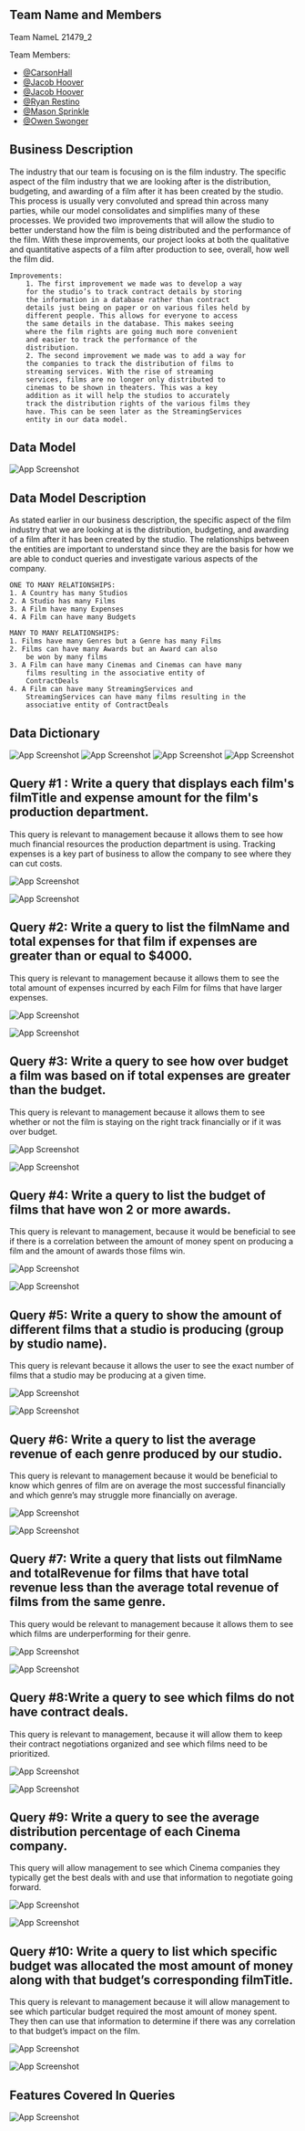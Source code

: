 ## Team Name and Members

Team NameL 21479_2

Team Members:

* [@CarsonHall](https://github.com/carsonehall15/21479_2)
* [@Jacob Hoover]()
* [@Jacob Hoover](http://GitHub.com/Jakehoov1/SQLGroupProject)
* [@Ryan Restino](https://github.com/rrestino/Ryan-Restino-MIST-4610-Group-Project-1)
* [@Mason Sprinkle](https://github.com/masonSprinkle/21479_2_Mason-/blob/main/README.md)
* [@Owen Swonger](https://github.com/ocs08576/21479_2)



## Business Description
The industry that our team is focusing on is the film industry.
The specific aspect of the film industry that we are looking
after is the distribution, budgeting, and awarding of a film
after it has been created by the studio. This process is usually very convoluted and spread thin across many parties, while our model consolidates and simplifies many of these processes. We provided two improvements that will allow the studio to better understand how the film is being distributed and the performance of the film. With these improvements, our project looks at both the qualitative and quantitative aspects of a film after production to see, overall, how well the film did.

    Improvements:
        1. The first improvement we made was to develop a way 
        for the studio’s to track contract details by storing
        the information in a database rather than contract
        details just being on paper or on various files held by
        different people. This allows for everyone to access
        the same details in the database. This makes seeing
        where the film rights are going much more convenient
        and easier to track the performance of the
        distribution. 
        2. The second improvement we made was to add a way for
        the companies to track the distribution of films to
        streaming services. With the rise of streaming
        services, films are no longer only distributed to
        cinemas to be shown in theaters. This was a key
        addition as it will help the studios to accurately
        track the distribution rights of the various films they
        have. This can be seen later as the StreamingServices
        entity in our data model.

 
 
 
## Data Model
![App Screenshot](https://raw.githubusercontent.com/carsonehall15/21479_2/254805237a59ecfc223e16e3f7165fc65e38f0ad/Data%20Model.png)


## Data Model Description
As stated earlier in our business description, the specific aspect of the film industry that we are looking at is the distribution, budgeting, and awarding of a film after it has been created by the studio. The relationships between the entities are important to understand since they are the basis for how we are able to conduct queries and investigate various aspects of the company. 

    ONE TO MANY RELATIONSHIPS: 
    1. A Country has many Studios 
    2. A Studio has many Films 
    3. A Film have many Expenses
    4. A Film can have many Budgets 
    
    MANY TO MANY RELATIONSHIPS:
    1. Films have many Genres but a Genre has many Films 
    2. Films can have many Awards but an Award can also 
        be won by many films
    3. A Film can have many Cinemas and Cinemas can have many
        films resulting in the associative entity of
        ContractDeals
    4. A Film can have many StreamingServices and 
        StreamingServices can have many films resulting in the 
        associative entity of ContractDeals




## Data Dictionary
![App Screenshot](https://raw.githubusercontent.com/carsonehall15/21479_2/main/Data%20Dictionary4.png)
![App Screenshot](https://raw.githubusercontent.com/carsonehall15/21479_2/main/Data%20Dictionary3.png)
![App Screenshot](https://raw.githubusercontent.com/carsonehall15/21479_2/main/Data%20Dictionary2.png)
![App Screenshot](https://raw.githubusercontent.com/carsonehall15/21479_2/main/Data%20Dictionary.png)







## Query #1 : Write a query that displays each film's filmTitle and expense amount for the film's production department. 
This query is relevant to management because it allows them to see how much financial resources the production department is using. Tracking expenses is a key part of business to allow the company to see where they can cut costs.

![App Screenshot](https://raw.githubusercontent.com/carsonehall15/21479_2/main/TP_Q1.png)

![App Screenshot](https://raw.githubusercontent.com/carsonehall15/21479_2/main/TP_Q1%20Results.png)




## Query #2: Write a query to list the filmName and total expenses for that film if expenses are greater than or equal to $4000.

This query is relevant to management because it allows them to see the total amount of expenses incurred by each Film for films that have larger expenses.


![App Screenshot](https://raw.githubusercontent.com/carsonehall15/21479_2/main/TP_Q2.png)

![App Screenshot](https://raw.githubusercontent.com/carsonehall15/21479_2/main/TP_Q2%20Results.png)

## Query #3: Write a query to see how over budget a film was based on if total expenses are greater than the budget.

This query is relevant to management because it allows them to see whether or not the film is staying on the right track financially or if it was over budget. 


![App Screenshot](https://raw.githubusercontent.com/carsonehall15/21479_2/main/TP_Q3.png)

![App Screenshot](https://raw.githubusercontent.com/carsonehall15/21479_2/main/TP_Q3%20Results.png)

## Query #4: Write a query to list the budget of films that have won 2 or more awards.

This query is relevant to management, because it would be beneficial to see if there is a correlation between the amount of money spent on producing a film and the amount of awards those films win. 


![App Screenshot](https://raw.githubusercontent.com/carsonehall15/21479_2/main/TP_Q4.png)

![App Screenshot](https://raw.githubusercontent.com/carsonehall15/21479_2/main/TP_Q4%20Results.png)

## Query #5: Write a query to show the amount of different films that a studio is producing (group by studio name). 

This query is relevant because it allows the user to see the exact number of films that a studio may be producing at a given time.


![App Screenshot](https://raw.githubusercontent.com/carsonehall15/21479_2/main/TP_Q5.png)

![App Screenshot](https://raw.githubusercontent.com/carsonehall15/21479_2/main/TP_Q5%20Results.png)

## Query #6: Write a query to list the average revenue of each genre produced by our studio.

This query is relevant to management because it would be beneficial to know which genres of film are on average the most successful financially and which genre’s may struggle more financially on average. 


![App Screenshot](https://raw.githubusercontent.com/carsonehall15/21479_2/main/TP_Q6.png)

![App Screenshot](https://raw.githubusercontent.com/carsonehall15/21479_2/main/TP_Q6%20Results.png)

## Query #7:   Write a query that lists out filmName and totalRevenue for films that have total revenue less than the average total revenue of films from the same genre.

This query would be relevant to management because it allows them to see which films are underperforming for their genre.


![App Screenshot](https://raw.githubusercontent.com/carsonehall15/21479_2/main/TP_Q7.png)

![App Screenshot](https://raw.githubusercontent.com/carsonehall15/21479_2/main/TP_Q7%20Results.png)

## Query #8:Write a query to see which films do not have contract deals.

This query is relevant to management, because it will allow them to keep their contract negotiations organized and see which films need to be prioritized. 
  
  
![App Screenshot](https://raw.githubusercontent.com/carsonehall15/21479_2/main/TP_Q8.png)

![App Screenshot](https://raw.githubusercontent.com/carsonehall15/21479_2/main/TP_Q8%20Results.png)
  
## Query #9: Write a query to see the average distribution percentage of each Cinema company.

This query will allow management to see which Cinema companies they typically get the best deals with and use that information to negotiate going forward.


![App Screenshot](https://raw.githubusercontent.com/carsonehall15/21479_2/main/TP_Q9.png)

![App Screenshot](https://raw.githubusercontent.com/carsonehall15/21479_2/main/TP_Q9%20Results.png)

## Query #10: Write a query to list which specific budget was allocated the most amount of money along with that budget’s corresponding filmTitle. 

This query is relevant to management because it will allow management to see which particular budget required the most amount of money spent. They then can use that information to determine if there was any correlation to that budget’s impact on the film. 


![App Screenshot](https://raw.githubusercontent.com/carsonehall15/21479_2/main/TP_Q10.png)

![App Screenshot](https://raw.githubusercontent.com/carsonehall15/21479_2/main/TP_Q10%20Results.png)

## Features Covered In Queries

![App Screenshot](https://raw.githubusercontent.com/carsonehall15/21479_2/main/Query%20Matrix.png)

